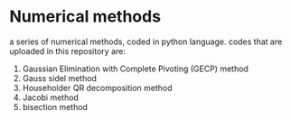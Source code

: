 # Numerical methods
a series of numerical methods, coded in python language. codes that are uploaded in this repository are:
1) Gaussian Elimination with Complete Pivoting (GECP) method
2) Gauss sidel method
3) Householder QR decomposition method
4) Jacobi method
5) bisection method
